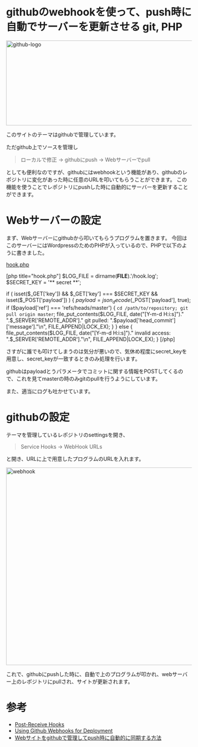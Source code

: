 githubのwebhookを使って、push時に自動でサーバーを更新させる
git, PHP
=====
<a href="http://manaten.net/wp-content/uploads/2013/07/github-logo.png"><img src="http://manaten.net/wp-content/uploads/2013/07/github-logo.png" alt="github-logo" width="580" height="230" class="aligncenter size-full wp-image-578" /></a>

このサイトのテーマはgithubで管理しています。

ただgithub上でソースを管理し

>ローカルで修正 → githubにpush → Webサーバーでpull

としても便利なのですが、githubにはwebhookという機能があり、githubのレポジトリに変化があった時に任意のURLを叩いてもらうことができます。
この機能を使うことでレポジトリにpushした時に自動的にサーバーを更新することができます。

<!--more-->

# Webサーバーの設定

まず、Webサーバーにgithubから叩いてもらうプログラムを置きます。
今回はこのサーバーにはWordpressのためのPHPが入っているので、PHPで以下のように書きました。

[hook.php](https://gist.github.com/manaten/5990648)
<div>[php title="hook.php"]
<?php

$LOG_FILE = dirname(__FILE__).'/hook.log';
$SECRET_KEY = '** secret **';

if ( isset($_GET['key']) && $_GET['key'] === $SECRET_KEY && isset($_POST['payload']) ) {
    $payload = json_decode($_POST['payload'], true);
    if ($payload['ref'] === 'refs/heads/master') {
        `cd /path/to/repository; git pull origin master`;
        file_put_contents($LOG_FILE, date("[Y-m-d H:i:s]")." ".$_SERVER['REMOTE_ADDR']." git pulled: ".$payload['head_commit']['message']."\n", FILE_APPEND|LOCK_EX);
    }
} else {
    file_put_contents($LOG_FILE, date("[Y-m-d H:i:s]")." invalid access: ".$_SERVER['REMOTE_ADDR']."\n", FILE_APPEND|LOCK_EX);
}
[/php]</div>

さすがに誰でも叩けてしまうのは気分が悪いので、気休め程度にsecret_keyを用意し、secret_keyが一致するときのみ処理を行います。

githubはpayloadとうパラメータでコミットに関する情報をPOSTしてくるので、これを見てmasterの時のみgitのpullを行うようにしています。

また、適当にログも吐かせています。

# githubの設定
テーマを管理しているレポジトリのsettingsを開き、

>Service Hooks → WebHook URLs

と開き、URLに上で用意したプログラムのURLを入れます。

<a href="http://manaten.net/wp-content/uploads/2013/07/webhook1.png"><img src="http://manaten.net/wp-content/uploads/2013/07/webhook1.png" alt="webhook" width="1061" height="535" class="aligncenter size-full wp-image-581" /></a>

これで、githubにpushした時に、自動で上のプログラムが叩かれ、webサーバー上のレポジトリにpullされ、サイトが更新されます。

# 参考
* [Post-Receive Hooks](http://help.github.com/articles/post-receive-hooks)
* [Using Github Webhooks for Deployment](http://big-elephants.com/2013-01/using-github-webhooks-for-deployment/)
* [Webサイトをgithubで管理してpush時に自動的に同期する方法](http://d.hatena.ne.jp/viver/20110402/p1)

